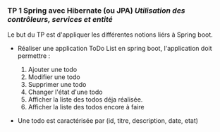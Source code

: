 ### TP 1 Spring avec Hibernate (ou JPA) ***Utilisation des contrôleurs, services et entité***

Le but du TP est d'appliquer les différentes notions liérs à Spring boot.

- Réaliser une application ToDo List en spring boot, l'application doit permettre :
    1. Ajouter une todo
    2. Modifier une todo
    3. Supprimer une todo
    4. Changer l'état d'une todo
    5. Afficher la liste des todos déja réalisée.
    6. Afficher la liste des todos encore à faire

- Une todo est caractérisée par (id, titre, description, date, etat)
